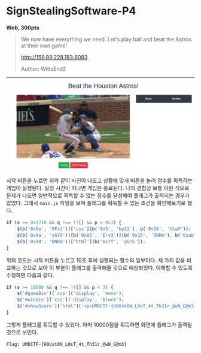 # SignStealingSoftware-P4
**Web, 300pts**
> We now have everything we need. Let's play ball and beat the Astros at their own game!
>
> http://159.89.228.183:8083
>
> Author: WittsEnd2

----------

![Main](main.png)

시작 버튼을 누르면 위와 같이 사진이 나오고 상황에 맞게 버튼을 눌러 점수를 획득하는 게임이 실행된다. 일정 시간이 지나면 게임은 종료된다. 나의 경험상 보통 이런 식으로 문제가 나오면 일반적으로 획득할 수 없는 점수를 달성해야 플래그가 출력되는 경우가 많았다. 그래서 `main.js` 파일을 보며 플래그를 획득할 수 있는 조건을 확인해보기로 했다.

```js
if (o >= 0x2710 && q !== !![] && p < 0x3) {
    $(b('0x5e', '0Fx['))['css'](b('0x5', 'kp1I'), b('0x26', '%%aV'));
    $(b('0x9a', 'yGY9'))[b('0x85', 'E!v3')](b('0x16', 'DNRm'), b('0xab', 'ek2C'));
    $(b('0x98', 'DNRm'))['html'](b('0x7f', 'g&ck'));
}
```

위의 코드는 시작 버튼을 누르고 10초 후에 실행되는 함수의 일부이다. 세 가지 값을 비교하는 것으로 보아 이 부분이 플래그를 출력해줄 것으로 예상되었다. 이해할 수 있도록 수정하면 다음과 같다.

```js
if (o >= 10000 && q !== !![] && p < 3) {
    $('#gameDiv')['css']('display', 'none');
    $('#winDiv')['css']('display', 'block');
    $('#showScore')['html']('<p>UMDCTF-{H0Ust0N_L0sT_4t_Th31r_@wN_G@m3}</p>');
}
```

그렇게 플래그를 획득할 수 있었다. 아마 10000점을 획득하면 화면에 플래그가 출력될 것으로 보인다.

```
Flag: UMDCTF-{H0Ust0N_L0sT_4t_Th31r_@wN_G@m3}
```